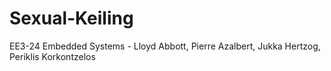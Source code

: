 # Sexual-Keiling
EE3-24 Embedded Systems - Lloyd Abbott, Pierre Azalbert, Jukka Hertzog, Periklis Korkontzelos
